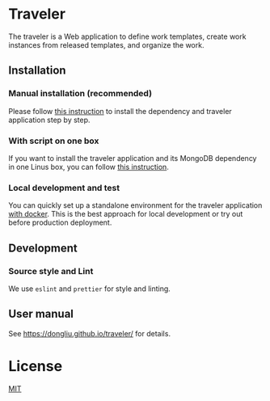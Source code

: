 # Traveler
The traveler is a Web application to define work templates, create work instances from released templates, and organize the work. 
## Installation

### Manual installation (recommended)

Please follow [this instruction](installation-step.md) to install the dependency and traveler application step by step. 

### With script on one box

If you want to install the traveler application and its MongoDB dependency in one Linus box, you can follow [this instruction](installation-script.md).  

### Local development and test

You can quickly set up a standalone environment for the traveler application [with docker](docker.md). This is the best approach for local development or try out before production deployment.  

## Development
### Source style and Lint
We use `eslint` and `prettier` for style and linting. 

## User manual
See https://dongliu.github.io/traveler/ for details.
# License

[MIT](https://github.com/dongliu/traveler/blob/master/LICENSE.md)
